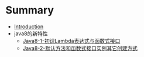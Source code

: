 # Summary

* [Introduction](README.md)
* java8的新特性
  * [Java8-1-初识Lambda表达式与函数式接口](java8-1chu-shi-lambda-biao-da-shi-yu-han-shu-shi-jie-kou.md)
  * [Java8-2-默认方法和函数式接口实例其它创建方式](java8-2mo-ren-fang-fa-he-han-shu-shi-jie-kou-shi-li-qi-ta-chuang-jian-fang-shi.md)

